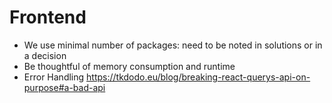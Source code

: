 # Frontend

- We use minimal number of packages: need to be noted in solutions or in a decision
- Be thoughtful of memory consumption and runtime
- Error Handling https://tkdodo.eu/blog/breaking-react-querys-api-on-purpose#a-bad-api

